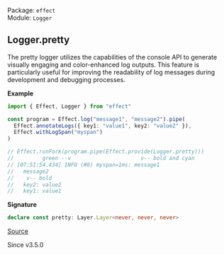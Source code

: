 Package: `effect`<br />
Module: `Logger`<br />

## Logger.pretty

The pretty logger utilizes the capabilities of the console API to generate
visually engaging and color-enhanced log outputs. This feature is
particularly useful for improving the readability of log messages during
development and debugging processes.

**Example**

```ts
import { Effect, Logger } from "effect"

const program = Effect.log("message1", "message2").pipe(
  Effect.annotateLogs({ key1: "value1", key2: "value2" }),
  Effect.withLogSpan("myspan")
)

// Effect.runFork(program.pipe(Effect.provide(Logger.pretty)))
//         green --v                      v-- bold and cyan
// [07:51:54.434] INFO (#0) myspan=1ms: message1
//   message2
//    v-- bold
//   key2: value2
//   key1: value1
```

**Signature**

```ts
declare const pretty: Layer.Layer<never, never, never>
```

[Source](https://github.com/Effect-TS/effect/tree/main/packages/effect/src/Logger.ts#L639)

Since v3.5.0